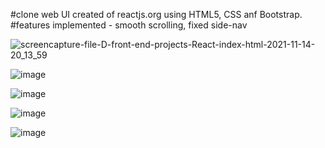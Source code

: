 #clone web UI created of reactjs.org using HTML5, CSS anf Bootstrap. 
#features implemented - smooth scrolling, fixed side-nav

![screencapture-file-D-front-end-projects-React-index-html-2021-11-14-20_13_59](https://user-images.githubusercontent.com/68782268/141686085-ae3cd2a7-20cf-484b-a4cc-8f8a8c4315ca.png)

![image](https://user-images.githubusercontent.com/68782268/141686091-6bd5c789-ba08-4653-a79e-e19e7b93599d.png)

![image](https://user-images.githubusercontent.com/68782268/141686110-e6723c22-1141-4a72-bff2-da6aab53c98f.png)

![image](https://user-images.githubusercontent.com/68782268/141686124-38ceedd9-90c8-4b57-b34c-1e0ce0088076.png)

![image](https://user-images.githubusercontent.com/68782268/141686135-82b4c491-f817-4e06-b58f-c01ec8e5ae8f.png)



